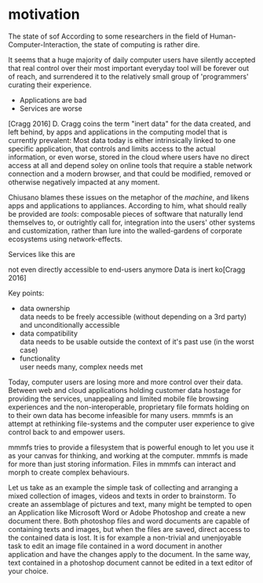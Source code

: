 # motivation

The state of sof
According to some researchers in the field of Human-Computer-Interaction, the state of computing is rather dire.

It seems that a huge majority of daily computer users have silently accepted
that real control over their most important everyday tool will be forever out of reach,
and surrendered it to the relatively small group of 'programmers' curating their experience.

- Applications are bad
- Services are worse


[Cragg 2016]
D. Cragg coins the term "inert data" for the data created, and left behind, by apps and applications in the computing model that is currently prevalent:
Most data today is either intrinsically linked to one specific application, that controls and limits access to the actual information,
or even worse, stored in the cloud where users have no direct access at all and depend soley on online tools that require a stable network connection
and a modern browser, and that could be modified, removed or otherwise negatively impacted at any moment.

Chiusano blames these issues on the metaphor of the *machine*, and likens apps and applications to appliances.
According to him, what should really be provided are *tools*:
composable pieces of software that naturally lend themselves to, or outrightly call for,
integration into the users' other systems and customization,
rather than lure into the walled-gardens of corporate ecosystems using network-effects.
 
Services like this are 

not even directly accessible to end-users anymore
Data is inert ko[Cragg 2016]

Key points:
- data ownership  
  data needs to be freely accessible (without depending on a 3rd party) and unconditionally accessible
- data compatibility  
  data needs to be usable outside the context of it's past use (in the worst case)
- functionality  
  user needs many, complex needs met


Today, computer users are losing more and more control over their data. Between web and cloud
applications holding customer data hostage for providing the services, unappealing and limited mobile file
browsing experiences and the non-interoperable, proprietary file formats holding on to their own data has
become infeasible for many users. mmmfs is an attempt at rethinking file-systems and the computer user
experience to give control back to and empower users.

mmmfs tries to provide a filesystem that is powerful enough to let you use it as your canvas for thinking,
and working at the computer.  mmmfs is made for more than just storing information. Files in mmmfs can interact
and morph to create complex behaviours.

Let us take as an example the simple task of collecting and arranging a mixed collection of images, videos
and texts in order to brainstorm. To create an assemblage of pictures and text, many might be tempted to open an
Application like Microsoft Word or Adobe Photoshop and create a new document there. Both photoshop files and
word documents are capable of containing texts and images, but when the files are saved, direct access to the
contained data is lost. It is for example a non-trivial and unenjoyable task to edit an image file contained
in a word document in another application and have the changes apply to the document. In the same way,
text contained in a photoshop document cannot be edited in a text editor of your choice.
